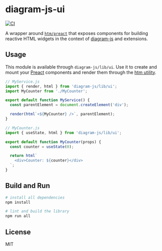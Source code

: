 # diagram-js-ui

[![CI](https://github.com/bpmn-io/diagram-js-ui/actions/workflows/CI.yml/badge.svg)](https://github.com/bpmn-io/diagram-js-ui/actions/workflows/CI.yml)

A wrapper around [`htm/preact`](https://github.com/developit/htm#usage) that exposes components for building reactive HTML widgets in the context of [diagram-js](https://github.com/bpmn-io/diagram-js) and extensions.


## Usage

This module is available through `diagram-js/lib/ui`. Use it to create and mount your [Preact](https://preactjs.com/) components and render them through the [htm utility](https://github.com/developit/htm).

```javascript
// MyService.js
import { render, html } from 'diagram-js/lib/ui';
import MyCounter from './MyCounter';

export default function MyService() {
  const parentElement = document.createElement('div');

  render(html`<${MyCounter} />`, parentElement);
}
```

```javascript
// MyCounter.js
import { useState, html } from 'diagram-js/lib/ui';

export default function MyCounter(props) {
  const counter = useState(0);

  return html`
    <div>Counter: ${counter}</div>
  `;
}
```


## Build and Run

```sh
# install all dependencies
npm install

# lint and build the library
npm run all
```


## License

MIT
